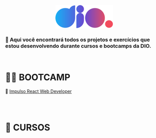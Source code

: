 <div align="center">
<img src="logo-dio.svg" title="Digital Innovation One"> 
</div>

### 📌 Aqui você encontrará todos os projetos e exercícios que estou desenvolvendo durante cursos e bootcamps da DIO.

# <br>🏋️‍♂️ BOOTCAMP

🔗 [Impulso React Web Developer](https://github.com/RodrigoLuigi/DIO/tree/master/Bootcamp-DIO/Impulso%20React%20Web)<br>
<br>

# <br>📖 CURSOS

